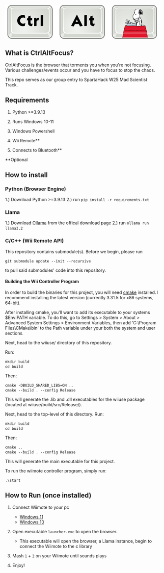 ![CtrlAltFocus](resources/photos/logo.png)

## What is CtrlAltFocus?

CtrlAltFocus is the browser that torments you when you're not focusing. Various challenges/events occur and you have to focus to stop the chaos.

This repo serves as our group entry to SpartaHack W25 Mad Scientist Track.

## Requirements

1. Python >=3.9.13

2. Runs Windows 10-11

3. Windows Powershell

4. Wii Remote\*\*

5. Connects to Bluetooth\*\*

\*\*Optional

## How to install

### Python (Browser Engine)

1.) Download Python >=3.9.13
2.) run `pip install -r requirements.txt`

### Llama

1.) Download [Ollama](https://ollama.com/download/windows) from the offical download page
2.) run `ollama run llama3.2`

### C/C++ (Wii Remote API)

This repository contains submodule(s). Before we begin, please run
```
git submodule update --init --recursive
```
to pull said submodules' code into this repository.

#### Building the Wii Controller Program

In order to build the binaries for this project, you will need [cmake](https://cmake.org/download/) installed. I recommend installing the latest version (currently 3.31.5 for x86 systems, 64-bit).

After installing cmake, you'll want to add its executable to your systems $Env:PATH variable. To do this, go to Settings > System > About > Advanced System Settings > Environment Variables, then add 'C:\Program Files\CMake\bin' to the Path variable under your both the system and user sections.

Next, head to the wiiuse/ directory of this repository.

Run: 
```
mkdir build
cd build
```
Then:
```
cmake -DBUILD_SHARED_LIBS=ON ..
cmake --build . --config Release
```
This will generate the .lib and .dll executables for the wiiuse package (located at wiiuse/build/src/Release/).

Next, head to the top-level of this directory.
Run: 
```
mkdir build
cd build
```
Then:
```
cmake ..
cmake --build . --config Release
```
This will generate the main executable for this project.

To run the wiimote controller program, simply run:
```
.\start
```

## How to Run (once installed)

1. Connect Wiimote to your pc

    - [Windows 11](https://www.youtube.com/watch?v=J-s9gZJNp8o)
    - [Windows 10](https://www.youtube.com/watch?v=jsZmR-z0IOE)

2. Open executable `launcher.exe` to open the browser.

    - This executable will open the browser, a Llama instance, begin to connect the Wiimote to the c library

3. Mash `1` + `2` on your Wiimote until sounds plays

4. Enjoy!